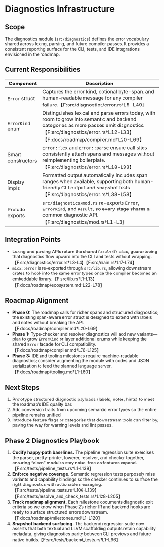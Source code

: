 # Diagnostics Infrastructure

## Scope

The diagnostics module (`src/diagnostics`) defines the error vocabulary shared
across lexing, parsing, and future compiler passes. It provides a consistent
reporting surface for the CLI, tests, and IDE integrations envisioned in the
roadmap.

## Current Responsibilities

| Component | Description |
| --- | --- |
| `Error` struct | Captures the error kind, optional byte-span, and human-readable message for any compiler failure.【F:src/diagnostics/error.rs†L5-L49】 |
| `ErrorKind` enum | Distinguishes lexical and parse errors today, with room to grow into semantic and backend categories as more passes emit diagnostics.【F:src/diagnostics/error.rs†L12-L33】【F:docs/roadmap/compiler.md†L20-L69】 |
| Smart constructors | `Error::lex` and `Error::parse` ensure call sites consistently attach spans and messages without reimplementing boilerplate.【F:src/diagnostics/error.rs†L18-L33】 |
| Display impls | Formatted output automatically includes span ranges when available, supporting both human-friendly CLI output and snapshot tests.【F:src/diagnostics/error.rs†L38-L58】 |
| Prelude exports | `src/diagnostics/mod.rs` re-exports `Error`, `ErrorKind`, and `Result`, so every stage shares a common diagnostic API.【F:src/diagnostics/mod.rs†L1-L3】 |

## Integration Points

- Lexing and parsing APIs return the shared `Result<T>` alias, guaranteeing that
  diagnostics flow upward into the CLI and tests without wrapping.【F:src/diagnostics/error.rs†L3-L4】【F:src/main.rs†L17-L74】
- `mica::error` is re-exported through `src/lib.rs`, allowing downstream crates
  to hook into the same error types once the compiler becomes an embeddable
  library.【F:src/lib.rs†L1-L13】【F:docs/roadmap/ecosystem.md†L22-L78】

## Roadmap Alignment

- **Phase 0:** The roadmap calls for richer spans and structured diagnostics; the
  existing span-aware error struct is designed to extend with labels and notes
  without breaking the API.【F:docs/roadmap/compiler.md†L20-L69】
- **Phase 1:** Type-checker and resolver diagnostics will add new variants—plan
  to grow `ErrorKind` or layer additional enums while keeping the shared `Error`
  facade for CLI compatibility.【F:docs/roadmap/compiler.md†L76-L125】
- **Phase 3:** IDE and tooling milestones require machine-readable diagnostics;
  consider augmenting the module with codes and JSON serialization to feed the
  planned language server.【F:docs/roadmap/tooling.md†L1-L60】

## Next Steps

1. Prototype structured diagnostic payloads (labels, notes, hints) to meet the
   roadmap’s IDE quality bar.
2. Add conversion traits from upcoming semantic error types so the entire
   pipeline remains unified.
3. Introduce feature flags or categories that downstream tools can filter by,
   paving the way for warning levels and lint passes.

## Phase 2 Diagnostics Playbook

1. **Codify happy-path baselines.** The pipeline regression suite exercises the
   parser, pretty-printer, lowerer, resolver, and checker together, ensuring
   “clean” modules stay noise-free as features expand.【F:src/tests/pipeline_tests.rs†L1-L139】
2. **Enforce negative coverage.** Semantic regression tests purposely miss
   variants and capability bindings so the checker continues to surface the
   right diagnostics with actionable messaging.【F:src/tests/pipeline_tests.rs†L106-L139】【F:src/tests/resolve_and_check_tests.rs†L128-L205】
3. **Track roadmap alignment.** Each milestone documents diagnostic exit
   criteria so we know when Phase 2’s richer IR and backend hooks are ready to
   surface structured errors downstream.【F:docs/roadmap/milestones.md†L1-L120】
4. **Snapshot backend surfacing.** The backend regression suite now asserts
   that both textual and LLVM scaffolding outputs retain capability metadata,
   giving diagnostics parity between CLI previews and future native builds.【F:src/tests/backend_tests.rs†L1-L96】
